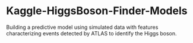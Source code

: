 Kaggle-HiggsBoson-Finder-Models
===============================

Building a predictive model using simulated data with features characterizing events detected by ATLAS to identify the Higgs boson.
